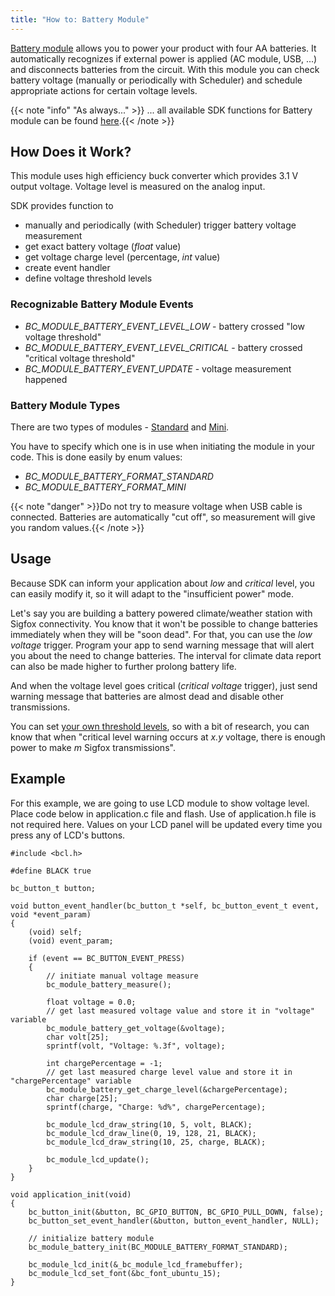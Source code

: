 ```yaml
---
title: "How to: Battery Module"
---
```



[Battery module](https://shop.bigclown.com/products/battery-module) allows you to power your product with four AA batteries. It automatically recognizes if external power is applied (AC module, USB, ...) and disconnects batteries from the circuit. With this module you can check battery voltage (manually or periodically with Scheduler) and schedule appropriate actions for certain voltage levels.

{{< note "info" "As always..." >}}
... all available SDK functions for Battery module can be found [here](http://sdk.bigclown.com/group__bc__module__battery.html).{{< /note >}}

## How Does it Work?
This module uses high efficiency buck converter which provides 3.1 V output voltage. Voltage level is measured on the analog input.

SDK provides function to

  - manually and periodically (with Scheduler) trigger battery voltage measurement
  - get exact battery voltage (*float* value)
  - get voltage charge level (percentage, *int* value)
  - create event handler
  - define voltage threshold levels

### Recognizable Battery Module Events
- *BC_MODULE_BATTERY_EVENT_LEVEL_LOW* - battery crossed "low voltage threshold"
- *BC_MODULE_BATTERY_EVENT_LEVEL_CRITICAL* - battery crossed "critical voltage threshold"
- *BC_MODULE_BATTERY_EVENT_UPDATE* - voltage measurement happened

### Battery Module Types
There are two types of modules - [Standard](../../hardware/about-battery-module/) and [Mini](../../hardware/about-mini-battery-module/).

You have to specify which one is in use when initiating the module in your code. This is done easily by enum values:

- *BC_MODULE_BATTERY_FORMAT_STANDARD*
- *BC_MODULE_BATTERY_FORMAT_MINI*



{{< note "danger" >}}Do not try to measure voltage when USB cable is connected. Batteries are automatically "cut off", so measurement will give you random values.{{< /note >}}

## Usage
Because SDK can inform your application about *low* and *critical* level, you can easily modify it, so it will adapt to the "insufficient power" mode.

Let's say you are building a battery powered climate/weather station with Sigfox connectivity. You know that it won't be possible to change batteries immediately when they will be "soon dead". For that, you can use the *low voltage* trigger. Program your app to send warning message that will alert you about the need to change batteries. The interval for climate data report can also be made higher to further prolong battery life.

And when the voltage level goes critical (*critical voltage* trigger), just send warning message that batteries are almost dead and disable other transmissions.

You can set [your own threshold levels](http://sdk.bigclown.com/group__bc__module__battery.html#gae316b29ba7391e57703b4e0e01a69f9f), so with a bit of research, you can know that when "critical level warning occurs at *x.y* voltage, there is enough power to make *m* Sigfox transmissions".

## Example
For this example, we are going to use LCD module to show voltage level. Place code below in application.c file and flash. Use of application.h file is not required here. Values on your LCD panel will be updated every time you press any of LCD's buttons.

```
#include <bcl.h>

#define BLACK true

bc_button_t button;

void button_event_handler(bc_button_t *self, bc_button_event_t event, void *event_param)
{
    (void) self;
    (void) event_param;

    if (event == BC_BUTTON_EVENT_PRESS)
    {
        // initiate manual voltage measure
        bc_module_battery_measure();

        float voltage = 0.0;
        // get last measured voltage value and store it in "voltage" variable
        bc_module_battery_get_voltage(&voltage);
        char volt[25];
        sprintf(volt, "Voltage: %.3f", voltage);

        int chargePercentage = -1;
        // get last measured charge level value and store it in "chargePercentage" variable
        bc_module_battery_get_charge_level(&chargePercentage);
        char charge[25];
        sprintf(charge, "Charge: %d%", chargePercentage);

        bc_module_lcd_draw_string(10, 5, volt, BLACK);
        bc_module_lcd_draw_line(0, 19, 128, 21, BLACK);
        bc_module_lcd_draw_string(10, 25, charge, BLACK);

        bc_module_lcd_update();
    }
}

void application_init(void)
{
    bc_button_init(&button, BC_GPIO_BUTTON, BC_GPIO_PULL_DOWN, false);
    bc_button_set_event_handler(&button, button_event_handler, NULL);

    // initialize battery module
    bc_module_battery_init(BC_MODULE_BATTERY_FORMAT_STANDARD);

    bc_module_lcd_init(&_bc_module_lcd_framebuffer);
    bc_module_lcd_set_font(&bc_font_ubuntu_15);
}
``` 